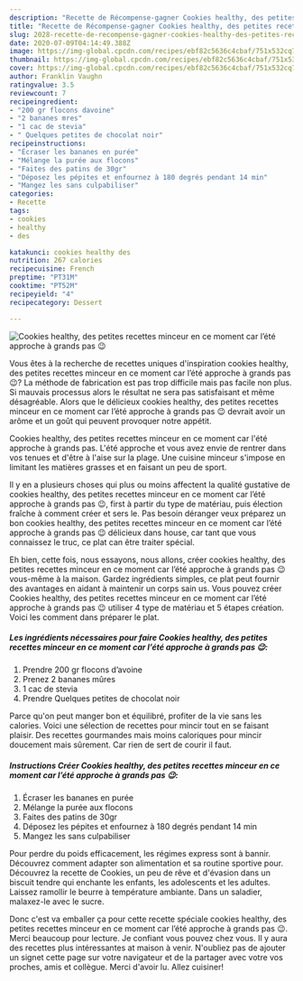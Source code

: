 ```yaml
---
description: "Recette de Récompense-gagner Cookies healthy, des petites recettes minceur en ce moment car l’été approche à grands pas 😉"
title: "Recette de Récompense-gagner Cookies healthy, des petites recettes minceur en ce moment car l’été approche à grands pas 😉"
slug: 2028-recette-de-recompense-gagner-cookies-healthy-des-petites-recettes-minceur-en-ce-moment-car-lete-approche-a-grands-pas
date: 2020-07-09T04:14:49.388Z
image: https://img-global.cpcdn.com/recipes/ebf82c5636c4cbaf/751x532cq70/cookies-healthy-des-petites-recettes-minceur-en-ce-moment-car-lete-approche-a-grands-pas-😉-photo-principale-de-la-recette.jpg
thumbnail: https://img-global.cpcdn.com/recipes/ebf82c5636c4cbaf/751x532cq70/cookies-healthy-des-petites-recettes-minceur-en-ce-moment-car-lete-approche-a-grands-pas-😉-photo-principale-de-la-recette.jpg
cover: https://img-global.cpcdn.com/recipes/ebf82c5636c4cbaf/751x532cq70/cookies-healthy-des-petites-recettes-minceur-en-ce-moment-car-lete-approche-a-grands-pas-😉-photo-principale-de-la-recette.jpg
author: Franklin Vaughn
ratingvalue: 3.5
reviewcount: 7
recipeingredient:
- "200 gr flocons davoine"
- "2 bananes mres"
- "1 cac de stevia"
- " Quelques petites de chocolat noir"
recipeinstructions:
- "Écraser les bananes en purée"
- "Mélange la purée aux flocons"
- "Faites des patins de 30gr"
- "Déposez les pépites et enfournez à 180 degrés pendant 14 min"
- "Mangez les sans culpabiliser"
categories:
- Recette
tags:
- cookies
- healthy
- des

katakunci: cookies healthy des 
nutrition: 267 calories
recipecuisine: French
preptime: "PT31M"
cooktime: "PT52M"
recipeyield: "4"
recipecategory: Dessert

---
```



![Cookies healthy, des petites recettes minceur en ce moment car l’été approche à grands pas 😉](https://img-global.cpcdn.com/recipes/ebf82c5636c4cbaf/751x532cq70/cookies-healthy-des-petites-recettes-minceur-en-ce-moment-car-lete-approche-a-grands-pas-😉-photo-principale-de-la-recette.jpg)

Vous êtes à la recherche de recettes uniques d'inspiration cookies healthy, des petites recettes minceur en ce moment car l’été approche à grands pas 😉? La méthode de fabrication est pas trop difficile mais pas facile non plus. Si mauvais processus alors le résultat ne sera pas satisfaisant et même désagréable. Alors que le délicieux cookies healthy, des petites recettes minceur en ce moment car l’été approche à grands pas 😉 devrait avoir un arôme et un goût qui peuvent provoquer notre appétit.

Cookies healthy, des petites recettes minceur en ce moment car l&#39;été approche à grands pas. L&#39;été approche et vous avez envie de rentrer dans vos tenues et d&#39;être à l&#39;aise sur la plage. Une cuisine minceur s&#39;impose en limitant les matières grasses et en faisant un peu de sport.

Il y en a plusieurs choses qui plus ou moins affectent la qualité gustative de cookies healthy, des petites recettes minceur en ce moment car l’été approche à grands pas 😉, first à partir du type de matériau, puis élection fraîche à comment créer et sers le. Pas besoin déranger veux préparez un bon cookies healthy, des petites recettes minceur en ce moment car l’été approche à grands pas 😉 délicieux dans house, car tant que vous connaissez le truc, ce plat can être traiter spécial.


Eh bien, cette fois, nous essayons, nous allons, créer cookies healthy, des petites recettes minceur en ce moment car l’été approche à grands pas 😉 vous-même à la maison. Gardez ingrédients simples, ce plat peut fournir des avantages en aidant à maintenir un corps sain us. Vous pouvez créer Cookies healthy, des petites recettes minceur en ce moment car l’été approche à grands pas 😉 utiliser 4 type de matériau et 5 étapes création. Voici les comment dans préparer le plat.

<!--inarticleads1-->

##### Les ingrédients nécessaires pour faire Cookies healthy, des petites recettes minceur en ce moment car l’été approche à grands pas 😉:

1. Prendre 200 gr flocons d’avoine
1. Prenez 2 bananes mûres
1.  1 cac de stevia
1. Prendre  Quelques petites de chocolat noir


Parce qu&#39;on peut manger bon et équilibré, profiter de la vie sans les calories. Voici une sélection de recettes pour mincir tout en se faisant plaisir. Des recettes gourmandes mais moins caloriques pour mincir doucement mais sûrement. Car rien de sert de courir il faut. 

<!--inarticleads2-->

##### Instructions Créer Cookies healthy, des petites recettes minceur en ce moment car l’été approche à grands pas 😉:

1. Écraser les bananes en purée
1. Mélange la purée aux flocons
1. Faites des patins de 30gr
1. Déposez les pépites et enfournez à 180 degrés pendant 14 min
1. Mangez les sans culpabiliser


Pour perdre du poids efficacement, les régimes express sont à bannir. Découvrez comment adapter son alimentation et sa routine sportive pour. Découvrez la recette de Cookies, un peu de rêve et d&#39;évasion dans un biscuit tendre qui enchante les enfants, les adolescents et les adultes. Laissez ramollir le beurre à température ambiante. Dans un saladier, malaxez-le avec le sucre. 


Donc c'est va emballer ça pour cette recette spéciale cookies healthy, des petites recettes minceur en ce moment car l’été approche à grands pas 😉. Merci beaucoup pour lecture. Je confiant vous pouvez chez vous. Il y aura des recettes plus  intéressantes at maison à venir. N'oubliez pas de ajouter un signet cette page sur votre navigateur et de la partager avec votre vos proches, amis et collègue. Merci d'avoir lu. Allez cuisiner!
